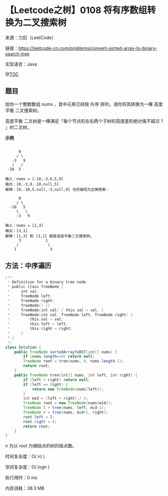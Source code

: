 # 【Leetcode之树】0108 将有序数组转换为二叉搜索树

来源：力扣（LeetCode）

链接：https://leetcode-cn.com/problems/convert-sorted-array-to-binary-search-tree

实现语言：Java

@[TOC](目录)

##  题目

给你一个整数数组 nums ，其中元素已经按 升序 排列，请你将其转换为一棵 高度平衡 二叉搜索树。

高度平衡 二叉树是一棵满足「每个节点的左右两个子树的高度差的绝对值不超过 1 」的二叉树。

**示例**

```

	  0
     / \
   -3   9
   /   /  
 -10  5   

输入：nums = [-10,-3,0,5,9]
输出：[0,-3,9,-10,null,5]
解释：[0,-10,5,null,-3,null,9] 也将被视为正确答案：

	  0
     / \
  -10   5
     \   \
     -3   9   
```

```
输入：nums = [1,3]
输出：[3,1]
解释：[1,3] 和 [3,1] 都是高度平衡二叉搜索树。
	  3      	  1
     /             \
    1               3
```

## 方法：中序遍历

```java
/**
 * Definition for a binary tree node.
 * public class TreeNode {
 *     int val;
 *     TreeNode left;
 *     TreeNode right;
 *     TreeNode() {}
 *     TreeNode(int val) { this.val = val; }
 *     TreeNode(int val, TreeNode left, TreeNode right) {
 *         this.val = val;
 *         this.left = left;
 *         this.right = right;
 *     }
 * }
 */
class Solution {
    public TreeNode sortedArrayToBST(int[] nums) {
        if (nums.length==0) return null;
        TreeNode root = tree(nums, 0, nums.length-1);
        return root;
    }
    public TreeNode tree(int[] nums, int left, int right) {
        if (left > right) return null;
        if (left == right) {
            return new TreeNode(nums[left]);
        }
        int mid = (left + right) / 2;
        TreeNode root = new TreeNode(nums[mid]);
        TreeNode l = tree(nums, left, mid-1);
        TreeNode r = tree(nums, mid+1, right);
        root.left = l;
        root.right = r;
        return root;
    }
}
```

n 为以 root 为根结点的树的结点数。

时间复杂度：O( n) )

空间复杂度：O( logn )  

执行用时：0 ms

内存消耗：38.3 MB
